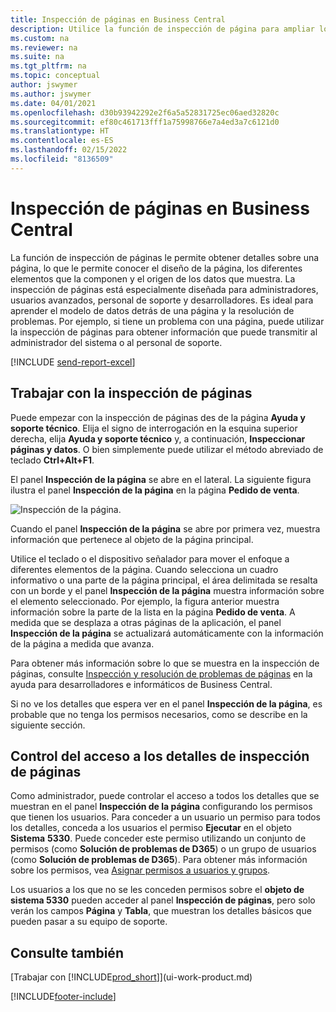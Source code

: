 ```yaml
---
title: Inspección de páginas en Business Central
description: Utilice la función de inspección de página para ampliar los detalles sobre el diseño de la página y el origen de datos. El inspector de páginas es ideal para solucionar los problemas con sus datos.
ms.custom: na
ms.reviewer: na
ms.suite: na
ms.tgt_pltfrm: na
ms.topic: conceptual
author: jswymer
ms.author: jswymer
ms.date: 04/01/2021
ms.openlocfilehash: d30b93942292e2f6a5a52831725ec06aed32820c
ms.sourcegitcommit: ef80c461713fff1a75998766e7a4ed3a7c6121d0
ms.translationtype: HT
ms.contentlocale: es-ES
ms.lasthandoff: 02/15/2022
ms.locfileid: "8136509"
---
```

# <a name="inspecting-pages-in-business-central"></a>Inspección de páginas en Business Central

La función de inspección de páginas le permite obtener detalles sobre una página, lo que le permite conocer el diseño de la página, los diferentes elementos que la componen y el origen de los datos que muestra. La inspección de páginas está especialmente diseñada para administradores, usuarios avanzados, personal de soporte y desarrolladores. Es ideal para aprender el modelo de datos detrás de una página y la resolución de problemas. Por ejemplo, si tiene un problema con una página, puede utilizar la inspección de páginas para obtener información que puede transmitir al administrador del sistema o al personal de soporte.

[!INCLUDE [send-report-excel](includes/send-report-excel.md)]

## <a name="working-with-page-inspection"></a>Trabajar con la inspección de páginas

Puede empezar con la inspección de páginas des de la página **Ayuda y soporte técnico**. Elija el signo de interrogación en la esquina superior derecha, elija **Ayuda y soporte técnico** y, a continuación, **Inspeccionar páginas y datos**. O bien simplemente puede utilizar el método abreviado de teclado **Ctrl+Alt+F1**.

El panel **Inspección de la página** se abre en el lateral. La siguiente figura ilustra el panel **Inspección de la página** en la página **Pedido de venta**.

![Inspección de la página.](media/page-inspection-example.png)

Cuando el panel **Inspección de la página** se abre por primera vez, muestra información que pertenece al objeto de la página principal.

Utilice el teclado o el dispositivo señalador para mover el enfoque a diferentes elementos de la página. Cuando selecciona un cuadro informativo o una parte de la página principal, el área delimitada se resalta con un borde y el panel **Inspección de la página** muestra información sobre el elemento seleccionado. Por ejemplo, la figura anterior muestra información sobre la parte de la lista en la página **Pedido de venta**. A medida que se desplaza a otras páginas de la aplicación, el panel **Inspección de la página** se actualizará automáticamente con la información de la página a medida que avanza.

Para obtener más información sobre lo que se muestra en la inspección de páginas, consulte [Inspección y resolución de problemas de páginas](/dynamics365/business-central/dev-itpro/developer/devenv-inspecting-pages) en la ayuda para desarrolladores e informáticos de Business Central.

Si no ve los detalles que espera ver en el panel **Inspección de la página**, es probable que no tenga los permisos necesarios, como se describe en la siguiente sección.

## <a name="controlling-access-to-page-inspection-details"></a>Control del acceso a los detalles de inspección de páginas

Como administrador, puede controlar el acceso a todos los detalles que se muestran en el panel **Inspección de la página** configurando los permisos que tienen los usuarios. Para conceder a un usuario un permiso para todos los detalles, conceda a los usuarios el permiso **Ejecutar** en el objeto **Sistema** **5330**. Puede conceder este permiso utilizando un conjunto de permisos (como **Solución de problemas de D365**) o un grupo de usuarios (como **Solución de problemas de D365**). Para obtener más información sobre los permisos, vea [Asignar permisos a usuarios y grupos](ui-define-granular-permissions.md).

Los usuarios a los que no se les conceden permisos sobre el **objeto de sistema 5330** pueden acceder al panel **Inspección de páginas**, pero solo verán los campos **Página** y **Tabla**, que muestran los detalles básicos que pueden pasar a su equipo de soporte.

## <a name="see-also"></a>Consulte también

[Trabajar con [!INCLUDE[prod_short](includes/prod_short.md)]](ui-work-product.md)  


[!INCLUDE[footer-include](includes/footer-banner.md)]